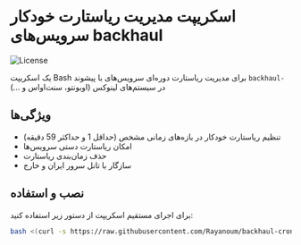 # اسکریپت مدیریت ریاستارت خودکار سرویس‌های backhaul

![License](https://img.shields.io/badge/license-MIT-blue.svg)

یک اسکریپت Bash برای مدیریت ریاستارت دوره‌ای سرویس‌های با پیشوند `backhaul-` در سیستم‌های لینوکس (اوبونتو، سنت‌اواس و ...)

## ویژگی‌ها

- تنظیم ریاستارت خودکار در بازه‌های زمانی مشخص (حداقل 1 و حداکثر 59 دقیقه)
- امکان ریاستارت دستی سرویس‌ها
- حذف زمان‌بندی ریاستارت
- سازگار با تانل سرور ایران و خارج

## نصب و استفاده

برای اجرای مستقیم اسکریپت از دستور زیر استفاده کنید:

```bash
bash <(curl -s https://raw.githubusercontent.com/Rayanoum/backhaul-cron/main/install.sh)

